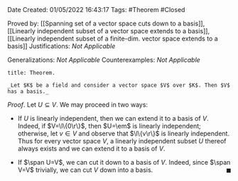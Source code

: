 <br />
<br />

Date Created: 01/05/2022 16:43:17
Tags: #Theorem #Closed

Proved by: [[Spanning set of a vector space cuts down to a basis]], [[Linearly independent subset of a vector space extends to a basis]], [[Linearly independent subset of a finite-dim. vector space extends to a basis]]
Justifications: _Not Applicable_

Generalizations: _Not Applicable_
Counterexamples: _Not Applicable_

``` ad-Theorem
title: Theorem.

_Let $K$ be a field and consider a vector space $V$ over $K$. Then $V$ has a basis._

```

_Proof_. Let $U\subseteq V$. We may proceed in two ways:
* If $U$ is linearly independent, then we can extend it to a basis of $V$. Indeed, if $V=\l\{0\r\}$, then $U=\em$ is linearly independent; otherwise, let $v\in V$ and observe that $\l\{v\r\}$ is linearly independent. Thus for every vector space $V$, a linearly independent subset $U$ thereof always exists and we can extend it to a basis of $V$.

* If $\span U=V$, we can cut it down to a basis of $V$. Indeed, since $\span V=V$ trivially, we can cut $V$ down into a basis.<span style="float:right;">$\blacksquare$</span>
